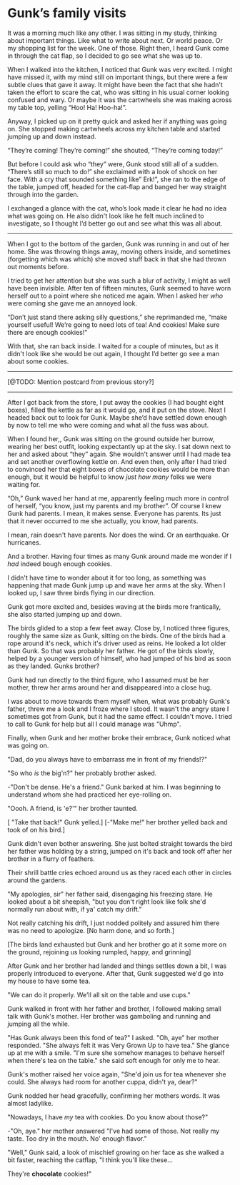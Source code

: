 # Gunk’s family visits

It was a morning much like any other. I was sitting in my study, thinking about important things. Like what to write about next. Or world peace. Or my shopping list for the week. One of those. Right then, I heard Gunk come in through the cat flap, so I decided to go see what she was up to.

When I walked into the kitchen, I noticed that Gunk was very excited. I might have missed it, with my mind still on important things, but there were a few subtle clues that gave it away. It might have been the fact that she hadn't taken the effort to scare the cat, who was sitting in his usual corner looking confused and wary. Or maybe it was the cartwheels she was making across my table top, yelling “Hoo! Ha! Hoo-ha!”.

Anyway, I picked up on it pretty quick and asked her if anything was going on. She stopped making cartwheels across my kitchen table and started jumping up and down instead.

“They’re coming! They’re coming!” she shouted, “They’re coming today!”

But before I could ask who “they” were, Gunk stood still all of a sudden. “There’s still so much to do!” she exclaimed with a look of shock on her face. With a cry that sounded something like” Erk!”, she ran to the edge of the table, jumped off, headed for the cat-flap and banged her way straight through into the garden.

I exchanged a glance with the cat, who’s  look made it clear he had no idea what was going on. He also didn't look like he felt much inclined to investigate, so I thought I’d better go out and see what this was all about.

- - -

When I got to the bottom of the garden, Gunk was running in and out of her home. She was throwing things away, moving others inside, and sometimes (forgetting which was which) she moved stuff back in that she had thrown out moments before.

I tried to get her attention but she was such a blur of activity, I might as well have been invisible. After ten of fifteen minutes, Gunk seemed to have worn herself out to a point where she noticed me again. When I asked her _who_ were coming she gave me an annoyed look.

“Don’t just stand there asking silly questions,” she reprimanded me, “make yourself useful! We’re going to need lots of tea! And cookies! Make sure there are enough cookies!”

With that, she ran back inside. I waited for a couple of minutes, but as it didn't look like she would be out again, I thought I’d better go see a man about some cookies.

- - -

[@TODO: Mention postcard from previous story?]

- - -

After I got back from the store, I put away the cookies (I had bought eight boxes), filled the kettle as far as it would go, and it put on the stove. Next I headed back out to look for Gunk. Maybe she’d have settled down enough by now to tell me who were coming and what all the fuss was about.

When I found her,, Gunk was sitting on the ground outside her burrow, wearing her best outfit, looking expectantly up at the sky. I sat down next to her and asked about “they” again. She wouldn't answer until I had made tea and set another overflowing kettle on. And even then, only after I had tried to convinced her that eight boxes of chocolate cookies would be more than enough, but it would be helpful to know _just how many_ folks we were waiting for.

“Oh,” Gunk waved her hand at me,  apparently feeling much more in control of herself, “you know, just my parents and my brother”. Of course I knew Gunk had parents. I mean, it makes sense. Everyone has parents. Its just that it never occurred to me she actually, you know, had parents. 

I mean, rain doesn't have parents. Nor does the wind. Or an earthquake. Or hurricanes.

And a brother. Having four times as many Gunk around made me wonder if I _had_ indeed bough enough cookies.

I didn't have time to wonder about it for too long, as something was happening that made Gunk jump up and wave her arms at the sky. When I looked up, I saw three birds flying in our direction.

Gunk got more excited and, besides waving at the birds more frantically, she also started jumping up and down.

The birds glided to a stop a few feet away. Close by, I noticed three figures, roughly the same size as Gunk, sitting on the birds. One of the birds had a rope around it's neck, which it's driver used as reins. He looked a lot older than Gunk. So that was probably her father. He got of the birds slowly, helped by a younger version of himself, who had jumped of his bird as soon as they landed. Gunks brother?

Gunk had run directly to the third figure, who I assumed must be her mother, threw her arms around her and disappeared into a close hug.

I was about to move towards them myself when, what was probably Gunk's father, threw me a look and I froze where I stood. It wasn't the angry stare I sometimes got from Gunk, but it had the same effect. I couldn't move. I tried to call to Gunk for help but all I could manage was "Uhmp".

Finally, when Gunk and her mother broke their embrace, Gunk noticed what was going on.

"Dad, do you always have to embarrass me in front of my friends!?"

"So who _is_ the big'n?" her probably brother asked.

-"Don't be dense. He's a friend." Gunk barked at him. I was beginning to understand whom she had practiced her eye-rolling on.

"Oooh. A friend, is 'e?'" her brother taunted. 
 
[ "Take that back!" Gunk yelled.]
[-"Make me!" her brother yelled back and took of on his bird.]

Gunk didn't even bother answering. She just bolted straight towards the bird her father was holding by a string, jumped on it's back and took off after her brother in a flurry of feathers.

Their shrill battle cries echoed around us as they raced each other in circles around the gardens.

"My apologies, sir" her father said, disengaging his freezing stare. He looked about a bit sheepish, "but you don't right look like folk she'd normally run about with, if ya' catch my drift."

Not really catching his drift, I just nodded politely  and assured him there was no need to apologize. [No harm done, and so forth.]

[The birds land exhausted but Gunk and her brother go at it some more on the ground, rejoining us looking rumpled, happy, and grinning]

After Gunk and her brother had landed and things settles down a bit, I was properly introduced to everyone. After that, Gunk suggested we'd go into my house to have some tea.

"We can do it properly. We'll all sit on the table and use cups."

Gunk walked in front with her father and brother, I followed making small talk with Gunk's mother. Her brother was gamboling and running and jumping all the while.

"Has Gunk always been this fond of tea?" I asked. "Oh, aye" her mother responded. "She always felt it was Very Grown Up to have tea." She glance up at me with a smile. "I'm sure she somehow manages to behave herself when there's tea on the table." she said soft enough for only me to hear.

Gunk's mother raised her voice again, "She'd join us for tea whenever she could. She always had room for another cuppa, didn't ya, dear?"

Gunk nodded her head gracefully, confirming her mothers words. It was almost ladylike.

"Nowadays, I have _my_ tea with cookies. Do you know about those?"

-"Oh, aye." her mother answered "I've had some of those. Not really my taste. Too dry in the mouth. No' enough flavor."

"Well," Gunk said, a look of mischief growing on her face as she walked a bit faster, reaching the catflap, "I think you'll like these... 

They're **chocolate** cookies!"
